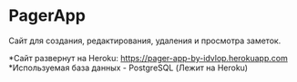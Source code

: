 # PagerApp
Сайт для создания, редактирования, удаления и просмотра заметок.


*Сайт развернут на Heroku: https://pager-app-by-idvlop.herokuapp.com
*Используемая база данных - PostgreSQL (Лежит на Heroku)
